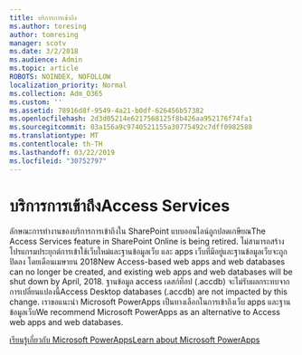 ```yaml
---
title: บริการการเข้าถึง
ms.author: toresing
author: tomresing
manager: scotv
ms.date: 3/2/2018
ms.audience: Admin
ms.topic: article
ROBOTS: NOINDEX, NOFOLLOW
localization_priority: Normal
ms.collection: Adm_O365
ms.custom: ''
ms.assetid: 78916d8f-9549-4a21-b0df-626456b57382
ms.openlocfilehash: 2d3d05214e6217568125f8b426aa952176f74fa1
ms.sourcegitcommit: 03a156a9c9740521155a30775492c7dff0982588
ms.translationtype: MT
ms.contentlocale: th-TH
ms.lasthandoff: 03/22/2019
ms.locfileid: "30752797"
---
```

# <a name="access-services"></a><span data-ttu-id="d5677-102">บริการการเข้าถึง</span><span class="sxs-lookup"><span data-stu-id="d5677-102">Access Services</span></span>

<span data-ttu-id="d5677-103">ลักษณะการทำงานของบริการการเข้าถึงใน SharePoint แบบออนไลน์ถูกปลดเกษียณ</span><span class="sxs-lookup"><span data-stu-id="d5677-103">The Access Services feature in SharePoint Online is being retired.</span></span> <span data-ttu-id="d5677-104">ไม่สามารถสร้างโปรแกรมประยุกต์การเข้าใช้เว็บใหม่และฐานข้อมูลเว็บ และ apps เว็บที่มีอยู่และฐานข้อมูลเว็บจะถูกปิดลง โดยเดือนเมษายน 2018</span><span class="sxs-lookup"><span data-stu-id="d5677-104">New Access-based web apps and web databases can no longer be created, and existing web apps and web databases will be shut down by April, 2018.</span></span> <span data-ttu-id="d5677-105">ฐานข้อมูล access เดสก์ท็อป (.accdb) จะไม่รับผลกระทบจากการเปลี่ยนแปลงนี้</span><span class="sxs-lookup"><span data-stu-id="d5677-105">Access Desktop databases (.accdb) are not impacted by this change.</span></span> <span data-ttu-id="d5677-106">เราขอแนะนำ Microsoft PowerApps เป็นทางเลือกในการเข้าถึงเว็บ apps และฐานข้อมูลเว็บ</span><span class="sxs-lookup"><span data-stu-id="d5677-106">We recommend Microsoft PowerApps as an alternative to Access web apps and web databases.</span></span> 
  
[<span data-ttu-id="d5677-107">เรียนรู้เกี่ยวกับ Microsoft PowerApps</span><span class="sxs-lookup"><span data-stu-id="d5677-107">Learn about Microsoft PowerApps</span></span>](https://powerapps.microsoft.com/)
  

